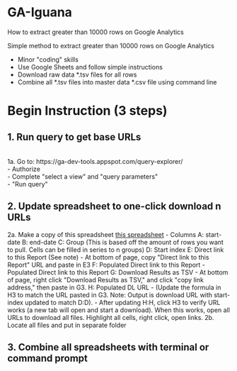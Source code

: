 # GA-Iguana
How to extract greater than 10000 rows on Google Analytics

Simple method to extract greater than 10000 rows on Google Analytics
  - Minor "coding" skills
  - Use Google Sheets and follow simple instructions
  - Download raw data *.tsv files for all rows
  - Combine all *.tsv files into master data *.csv file using command line
  
  
<h1>Begin Instruction (3 steps)</h1>

<h2>1. Run query to get base URLs</h2>
<br>1a. Go to: https://ga-dev-tools.appspot.com/query-explorer/
  <br>- Authorize
  <br>- Complete "select a view" and "query parameters"
  <br>- "Run query"

<h2>2. Update spreadsheet to one-click download n URLs</h2>
2a. Make a copy of this spreadsheet <a href="https://docs.google.com/spreadsheets/d/1oOBYtJIvogW8CjMcJsLjFINxa7ataJXb54qDmak7Tm0/edit#gid=449108404">this spreadsheet</a>
  - Columns
    A: start-date 
    B: end-date
    C: Group (This is based off the amount of rows you want to pull. Cells can be filled in series to n groups)
    D: Start index
    E: Direct link to this Report (See note)
      - At bottom of page, copy "Direct link to this Report" URL and paste in E3
    F: Populated Direct link to this Report
      - Populated Direct link to this Report
    G: Download Results as TSV
      - At bottom of page, right click "Download Results as TSV," and click "copy link address," then paste in G3.
    H: Populated DL URL
      - (Update the formula in H3 to match the URL pasted in G3. Note: Output is download URL with start-index updated to match D:D).
      - After updating H:H, click H3 to verify URL works (a new tab will open and start a download). When this works, open all URLs to download all files. Highlight all cells, right click, open links.
2b. Locate all files and put in separate folder

<h2>3. Combine all spreadsheets with terminal or command prompt</h2> 

